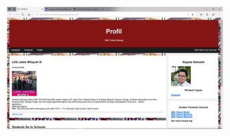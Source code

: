 ![alt text](https://github.com/farrelreginaldo/layoutcss2/blob/master/tugas/Screenshot%20(88).png?raw=true)
